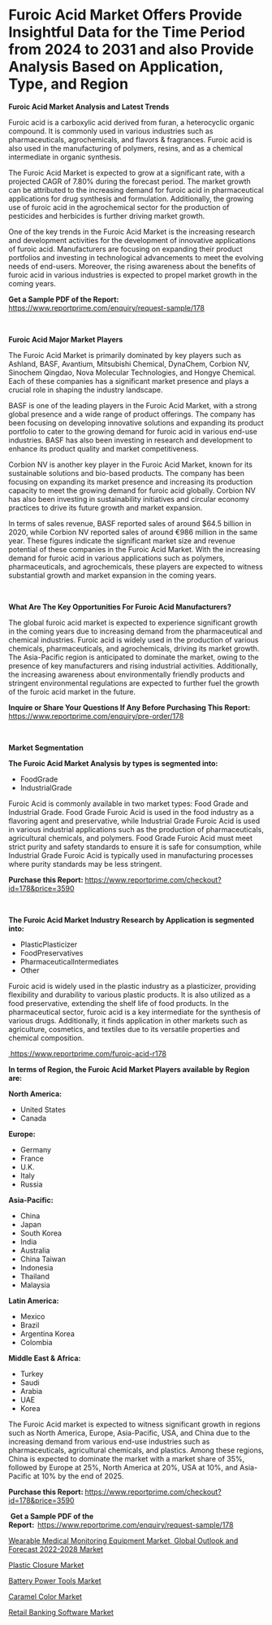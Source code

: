 <p><h1>Furoic Acid Market Offers Provide Insightful Data for the Time Period from 2024 to 2031 and also Provide Analysis Based on Application, Type, and Region</h1></p><p><strong>Furoic Acid Market Analysis and Latest Trends</strong></p>
<p><p>Furoic acid is a carboxylic acid derived from furan, a heterocyclic organic compound. It is commonly used in various industries such as pharmaceuticals, agrochemicals, and flavors & fragrances. Furoic acid is also used in the manufacturing of polymers, resins, and as a chemical intermediate in organic synthesis.</p><p>The Furoic Acid Market is expected to grow at a significant rate, with a projected CAGR of 7.80% during the forecast period. The market growth can be attributed to the increasing demand for furoic acid in pharmaceutical applications for drug synthesis and formulation. Additionally, the growing use of furoic acid in the agrochemical sector for the production of pesticides and herbicides is further driving market growth.</p><p>One of the key trends in the Furoic Acid Market is the increasing research and development activities for the development of innovative applications of furoic acid. Manufacturers are focusing on expanding their product portfolios and investing in technological advancements to meet the evolving needs of end-users. Moreover, the rising awareness about the benefits of furoic acid in various industries is expected to propel market growth in the coming years.</p></p>
<p><strong>Get a Sample PDF of the Report:&nbsp;</strong> <a href="https://www.reportprime.com/enquiry/request-sample/178">https://www.reportprime.com/enquiry/request-sample/178</a></p>
<p>&nbsp;</p>
<p><strong>Furoic Acid Major Market Players</strong></p>
<p><p>The Furoic Acid Market is primarily dominated by key players such as Ashland, BASF, Avantium, Mitsubishi Chemical, DynaChem, Corbion NV, Sinochem Qingdao, Nova Molecular Technologies, and Hongye Chemical. Each of these companies has a significant market presence and plays a crucial role in shaping the industry landscape.</p><p>BASF is one of the leading players in the Furoic Acid Market, with a strong global presence and a wide range of product offerings. The company has been focusing on developing innovative solutions and expanding its product portfolio to cater to the growing demand for furoic acid in various end-use industries. BASF has also been investing in research and development to enhance its product quality and market competitiveness.</p><p>Corbion NV is another key player in the Furoic Acid Market, known for its sustainable solutions and bio-based products. The company has been focusing on expanding its market presence and increasing its production capacity to meet the growing demand for furoic acid globally. Corbion NV has also been investing in sustainability initiatives and circular economy practices to drive its future growth and market expansion.</p><p>In terms of sales revenue, BASF reported sales of around $64.5 billion in 2020, while Corbion NV reported sales of around €986 million in the same year. These figures indicate the significant market size and revenue potential of these companies in the Furoic Acid Market. With the increasing demand for furoic acid in various applications such as polymers, pharmaceuticals, and agrochemicals, these players are expected to witness substantial growth and market expansion in the coming years.</p></p>
<p>&nbsp;</p>
<p><strong>What Are The Key Opportunities For Furoic Acid Manufacturers?</strong></p>
<p><p>The global furoic acid market is expected to experience significant growth in the coming years due to increasing demand from the pharmaceutical and chemical industries. Furoic acid is widely used in the production of various chemicals, pharmaceuticals, and agrochemicals, driving its market growth. The Asia-Pacific region is anticipated to dominate the market, owing to the presence of key manufacturers and rising industrial activities. Additionally, the increasing awareness about environmentally friendly products and stringent environmental regulations are expected to further fuel the growth of the furoic acid market in the future.</p></p>
<p><strong>Inquire or Share Your Questions If Any Before Purchasing This Report:</strong> <a href="https://www.reportprime.com/enquiry/pre-order/178">https://www.reportprime.com/enquiry/pre-order/178</a></p>
<p>&nbsp;</p>
<p><strong>Market Segmentation</strong></p>
<p><strong>The Furoic Acid Market Analysis by types is segmented into:</strong></p>
<p><ul><li>FoodGrade</li><li>IndustrialGrade</li></ul></p>
<p><p>Furoic Acid is commonly available in two market types: Food Grade and Industrial Grade. Food Grade Furoic Acid is used in the food industry as a flavoring agent and preservative, while Industrial Grade Furoic Acid is used in various industrial applications such as the production of pharmaceuticals, agricultural chemicals, and polymers. Food Grade Furoic Acid must meet strict purity and safety standards to ensure it is safe for consumption, while Industrial Grade Furoic Acid is typically used in manufacturing processes where purity standards may be less stringent.</p></p>
<p><strong>Purchase this Report:&nbsp;</strong><a href="https://www.reportprime.com/checkout?id=178&price=3590">https://www.reportprime.com/checkout?id=178&price=3590</a></p>
<p>&nbsp;</p>
<p><strong>The Furoic Acid Market Industry Research by Application is segmented into:</strong></p>
<p><ul><li>PlasticPlasticizer</li><li>FoodPreservatives</li><li>PharmaceuticalIntermediates</li><li>Other</li></ul></p>
<p><p>Furoic acid is widely used in the plastic industry as a plasticizer, providing flexibility and durability to various plastic products. It is also utilized as a food preservative, extending the shelf life of food products. In the pharmaceutical sector, furoic acid is a key intermediate for the synthesis of various drugs. Additionally, it finds application in other markets such as agriculture, cosmetics, and textiles due to its versatile properties and chemical composition.</p></p>
<p><a href="https://www.reportprime.com/furoic-acid-r178">&nbsp;https://www.reportprime.com/furoic-acid-r178</a></p>
<p><strong>In terms of Region, the Furoic Acid Market Players available by Region are:</strong></p>
<p>
    <p> <strong> North America: </strong>
        <ul>
            <li>United States</li>
            <li>Canada</li>
        </ul>
        </p> 
    <p> <strong> Europe: </strong>
        <ul>
            <li>Germany</li>
            <li>France</li>
            <li>U.K.</li>
            <li>Italy</li>
            <li>Russia</li>
        </ul>
        </p> 
    <p> <strong> Asia-Pacific: </strong>
        <ul>
            <li>China</li>
            <li>Japan</li>
            <li>South Korea</li>
            <li>India</li>
            <li>Australia</li>
            <li>China Taiwan</li>
            <li>Indonesia</li>
            <li>Thailand</li>
            <li>Malaysia</li>
        </ul>
        </p> 
    <p> <strong> Latin America: </strong>
        <ul>
            <li>Mexico</li>
            <li>Brazil</li>
            <li>Argentina Korea</li>
            <li>Colombia</li>
        </ul>
        </p> 
    <p> <strong> Middle East & Africa: </strong>
        <ul>
            <li>Turkey</li>
            <li>Saudi</li>
            <li>Arabia</li>
            <li>UAE</li>
            <li>Korea</li>
        </ul>
    </p>
    </p>
<p><p>The Furoic Acid market is expected to witness significant growth in regions such as North America, Europe, Asia-Pacific, USA, and China due to the increasing demand from various end-use industries such as pharmaceuticals, agricultural chemicals, and plastics. Among these regions, China is expected to dominate the market with a market share of 35%, followed by Europe at 25%, North America at 20%, USA at 10%, and Asia-Pacific at 10% by the end of 2025.</p></p>
<p><strong>Purchase this Report: </strong><a href="https://www.reportprime.com/checkout?id=178&price=3590">https://www.reportprime.com/checkout?id=178&price=3590</a></p>
<p>&nbsp;<strong>Get a Sample PDF of the Report:&nbsp;&nbsp;</strong><a href="https://www.reportprime.com/enquiry/request-sample/178">https://www.reportprime.com/enquiry/request-sample/178</a></p>
<p><strong></strong></p>
<p><p><a href="https://medium.com/@sjdhshjc2456654/wearable-medical-monitoring-equipment-market-global-outlook-and-forecast-2022-2028-market-size-adc0a3c2f46e">Wearable Medical Monitoring Equipment Market, Global Outlook and Forecast 2022-2028 Market</a></p><p><a href="https://github.com/janetchuadff364/Market-Research-Report-List-1/blob/main/plastic-closure-market.md">Plastic Closure Market</a></p><p><a href="https://www.linkedin.com/pulse/battery-power-tools-market-size-growth-trends-statistics-zmlcf">Battery Power Tools Market</a></p><p><a href="https://github.com/btwcqfvq34/Market-Research-Report-List-1/blob/main/caramel-color-market.md">Caramel Color Market</a></p><p><a href="https://issuu.com/reportprime-2/docs/retail-banking-software-market-size-2030.pptx">Retail Banking Software Market</a></p></p>